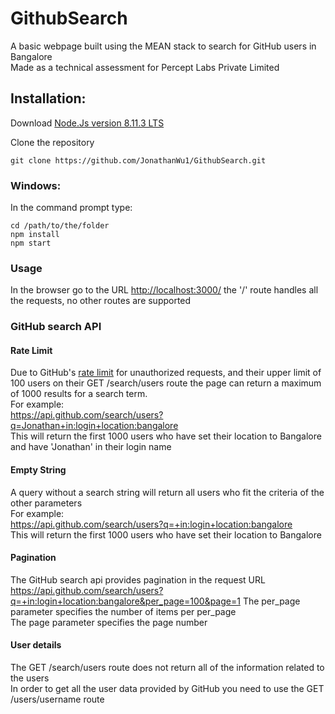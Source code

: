 # GithubSearch

  A basic webpage built using the MEAN stack to search for GitHub users in Bangalore  
  Made as a technical assessment for Percept Labs Private Limited  

## Installation:  

  Download [Node.Js version 8.11.3 LTS](https://nodejs.org/en/)  

  Clone the repository   
  ```
  git clone https://github.com/JonathanWu1/GithubSearch.git
  ```

  ### Windows:  
  In the command prompt type:  
  ```
  cd /path/to/the/folder
  npm install
  npm start
  ```

  ### Usage
  In the browser go to the URL [http://localhost:3000/](http://localhost:3000)
  the '/' route handles all the requests, no other routes are supported  


  ### GitHub search API  

  #### Rate Limit  
  Due to GitHub's [rate limit](https://developer.github.com/v3/search/#rate-limit) for unauthorized requests, and their upper limit of 100 users on their GET /search/users route the page can return a maximum of 1000 results for a search term.  
  For example:  
    https://api.github.com/search/users?q=Jonathan+in:login+location:bangalore  
    This will return the first 1000 users who have set their location to Bangalore and have 'Jonathan' in their login name  

  #### Empty String  
  A query without a search string will return all users who fit the criteria of the other parameters  
  For example:  
    https://api.github.com/search/users?q=+in:login+location:bangalore  
    This will return the first 1000 users who have set their location to Bangalore  

  #### Pagination  
  The GitHub search api provides pagination in the request URL  
    https://api.github.com/search/users?q=+in:login+location:bangalore&per_page=100&page=1
    The per_page parameter specifies the number of items per per_page  
    The page parameter specifies the page number

  #### User details
  The GET /search/users route does not return all of the information related to the users  
  In order to get all the user data provided by GitHub you need to use the GET /users/username route
